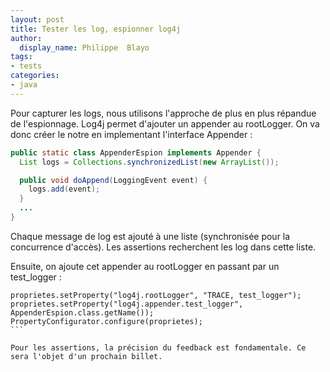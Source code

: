 ```yaml
---
layout: post
title: Tester les log, espionner log4j
author:
  display_name: Philippe  Blayo
tags:
- tests
categories:
- java
---
```


Pour capturer les logs, nous utilisons l'approche de plus en plus répandue de l'espionnage. Log4j permet d'ajouter un appender au rootLogger. On va donc créer le notre en implementant l'interface Appender :

````java
public static class AppenderEspion implements Appender {
  List logs = Collections.synchronizedList(new ArrayList());

  public void doAppend(LoggingEvent event) {
    logs.add(event);
  }
  ...
}
````

Chaque message de log est ajouté à une liste (synchronisée pour la concurrence d'accès).
Les assertions recherchent les log dans cette liste.

Ensuite, on ajoute cet appender au rootLogger en passant par un test_logger :

````
proprietes.setProperty("log4j.rootLogger", "TRACE, test_logger");
proprietes.setProperty("log4j.appender.test_logger", AppenderEspion.class.getName());
PropertyConfigurator.configure(proprietes);
```

Pour les assertions, la précision du feedback est fondamentale. Ce sera l'objet d'un prochain billet.
